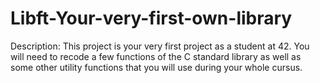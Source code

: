 # Libft-Your-very-first-own-library
Description: This project is your very first project as a student at 42. You will need to recode a few functions of the C standard library as well as some other utility functions that you will use during your whole cursus.
